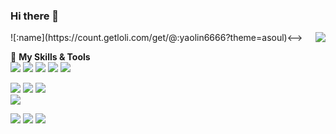 <!--
**yaolin6666/yaolin6666** is a ✨ _special_ ✨ repository because its `README.md` (this file) appears on your GitHub profile.

Here are some ideas to get you started:

- 🔭 I’m currently working on ...
- 🌱 I’m currently learning ...
- 👯 I’m looking to collaborate on ...
- 🤔 I’m looking for help with ...
- 💬 Ask me about ...
- 📫 How to reach me: ...
- 😄 Pronouns: ...
- ⚡ Fun fact: ...
-->
### Hi there 👋
<a href="#">
  <img align="right" src="https://github-readme-stats.vercel.app/api?username=yaolin6666&show_icons=true&locale=cn" />
</a>  

<!-->![:name](https://count.getloli.com/get/@:yaolin6666?theme=asoul)<-->
🌟 **My Skills & Tools**  
[![](https://img.shields.io/badge/-Python-3e74a2?style=flat-square&logo=Python&logoColor=fff)](https://www.python.org/)
[![](https://img.shields.io/badge/-C++-007D9C?style=flat-square&logo=go&logoColor=fff)](https://cplusplus.com/)
[![](https://img.shields.io/badge/-Java-E6882E?style=flat-square&logo=java&logoColor=fff)](https://www.java.com/zh-CN/)
[![](https://img.shields.io/badge/-JavaScript-f7e018?style=flat-square&logo=javascript&logoColor=white)](https://www.ecma-international.org/)
[![](https://img.shields.io/badge/-HTML5-E34F26?style=flat-square&logo=html5&logoColor=white)](https://html.spec.whatwg.org/)  

[![](https://img.shields.io/badge/-Linux-fcc624?style=flat-square&logo=linux&logoColor=white)](https://www.linuxfoundation.org/)
[![](https://img.shields.io/badge/-Git-f05032?style=flat-square&logo=git&logoColor=white)](https://git-scm.com/)
[![](https://img.shields.io/badge/-MySQL-4479A1?style=flat-square&logo=MySQL&logoColor=fff)](https://www.mysql.com/)  
[![](https://img.shields.io/badge/-PostgreSQL-4479A1?style=flat-square&logo=PostgreSQL&logoColor=fff)](https://www.postgresql.org/)  
<!--
[![](https://img.shields.io/badge/-Docker-2496ED?style=flat-square&logo=docker&logoColor=ffffff)](https://www.docker.com/)
[![](https://img.shields.io/badge/-MongoDB-4479A1?style=flat-square&logo=MongoDB&logoColor=fff)](https://www.mongodb.com/)
-->


[![](https://img.shields.io/badge/IDE-Visual%20Studio%20-DCD4F6?style=flat-square&logo=visual-studio-code&logoColor=ffffff)](https://visualstudio.microsoft.com/zh-hans/)
[![](https://img.shields.io/badge/IDE-IntelliJ-258EFF?style=flat-square&logo=vim&logoColor=ffffff)](https://www.jetbrains.com/idea/) 
[![](https://img.shields.io/badge/IDE-Pycharm-1FD495?style=flat-square&logo=vim&logoColor=ffffff)](https://www.vim.org/)  

